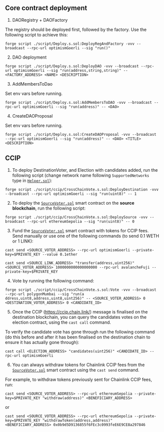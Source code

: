 ## Core contract deployment

1. DAORegistry + DAOFactory

The registry should be deployed first, followed by the factory. Use the following script to achieve this:

```shell
forge script ./script/Deploy.s.sol:DeployRegAndFactory -vvv --broadcast --rpc-url optimismGoerli --sig "run()"
```

2. DAO deployment

```shell
forge script ./script/Deploy.s.sol:DeployDAO -vvv --broadcast --rpc-url optimismGoerli --sig "run(address,string,string)" -- <FACTORY_ADDRESS> <NAME> <DESCRIPTION>
```

3. AddMembersToDao

Set env vars before running.

```shell
forge script ./script/Deploy.s.sol:AddMembersToDAO -vvv --broadcast --rpc-url optimismGoerli --sig "run(address)" -- <DAO>
```

4. CreateDAOProposal

Set env vars before running.

```shell
forge script ./script/Deploy.s.sol:CreateDAOProposal -vvv --broadcast --rpc-url optimismGoerli --sig "run(address)" -- <DAO> <TITLE> <DESCRIPTION>
```

## CCIP

1. To deploy DestinationVoter, and Election with candidates added, run the following script (change network name following `SupportedNetworks` type in [`Helper.sol`](./script/ccip/Helper.sol)):

```shell
forge script ./script/ccip/CrossChainVote.s.sol:DeployDestination -vvv --broadcast --rpc-url optimismGoerli --sig "run(uint8)" -- 1
```

2. To deploy the [`SourceVoter.sol`](./contracts/ccip/SourceVoter.sol) smart contract on the **source blockchain**, run the following script:


```shell
forge script ./script/ccip/CrossChainVote.s.sol:DeploySource -vvv --broadcast --rpc-url ethereumSepolia --sig "run(uint8)" -- 0
```

3. Fund the [`SourceVoter.sol`](./contracts/ccip/SourceVoter.sol) smart contract with tokens for CCIP fees. Send manually or use one of the following commands (to send 0.1 WETH or 1 LINK):


  ```shell
  cast send <SOURCE_VOTER_ADDRESS> --rpc-url optimismGoerli --private-key=$PRIVATE_KEY --value 0.1ether
  ```

  ```shell
  cast send <SOURCE_LINK_ADDRESS> "transfer(address,uint256)" <SOURCE_VOTER_ADDRESS> 1000000000000000000 --rpc-url avalancheFuji --private-key=$PRIVATE_KEY
  ```

4. Vote by running the following command:

```shell
forge script ./script/ccip/CrossChainVote.s.sol:Vote -vvv --broadcast --rpc-url polygonMumbai --sig "run(a
ddress,uint8,address,uint8,uint256)" -- <SOURCE_VOTER_ADDRESS> 0 <DESTINATION_VOTER_ADDRESS> 0 <CANDIDATE_ID>
```

5. Once the CCIP (https://ccip.chain.link/) message is finalised on the destination blockchain, you can query the candidates votes on the election contract, using the `cast call` command.

To verify the candidate vote has gone through run the following command (do this before and after it has been finalised on the destination chain to ensure it has actually gone through):

```shell
cast call <ELECTION_ADDRESS> "candidates(uint256)" <CANDIDATE_ID> --rpc-url optimismGoerli
```

6. You can always withdraw tokens for Chainlink CCIP fees from the [`SourceVoter.sol`](./contracts/ccip/SourceVoter.sol) smart contract using the `cast send` command.

For example, to withdraw tokens previously sent for Chainlink CCIP fees, run:

```shell
cast send <SOURCE_VOTER_ADDRESS> --rpc-url ethereumSepolia --private-key=$PRIVATE_KEY "withdraw(address)" <BENEFICIARY_ADDRESS>
```

or

```shell
cast send <SOURCE_VOTER_ADDRESS> --rpc-url ethereumSepolia --private-key=$PRIVATE_KEY "withdrawToken(address,address)" <BENEFICIARY_ADDRESS> 0x0b9d5D9136855f6FEc3c0993feE6E9CE8a297846
```